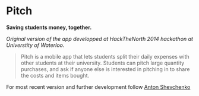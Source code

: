 Pitch
=====

**Saving students money, together.**

*Original version of the app developped at HackTheNorth 2014 hackathon at Universtity of Waterloo.*

>Pitch is a mobile app that lets students split their daily expenses with other students at their university. Students can pitch large quantity purchases, and ask if anyone else is interested in pitching in to share the costs and items bought.

For most recent version and further development follow [Anton Shevchenko](https://github.com/antonshevchenko)
